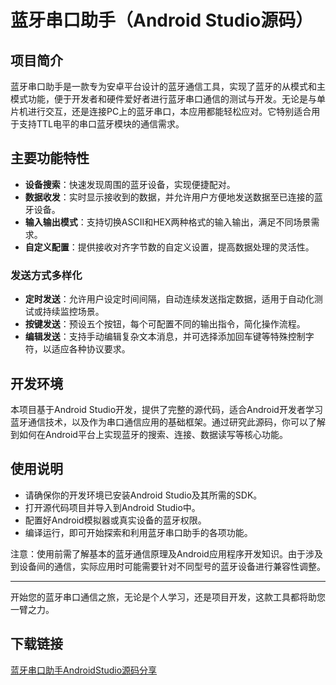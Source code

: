 # 蓝牙串口助手（Android Studio源码）

## 项目简介

蓝牙串口助手是一款专为安卓平台设计的蓝牙通信工具，实现了蓝牙的从模式和主模式功能，便于开发者和硬件爱好者进行蓝牙串口通信的测试与开发。无论是与单片机进行交互，还是连接PC上的蓝牙串口，本应用都能轻松应对。它特别适合用于支持TTL电平的串口蓝牙模块的通信需求。

## 主要功能特性

- **设备搜索**：快速发现周围的蓝牙设备，实现便捷配对。
- **数据收发**：实时显示接收到的数据，并允许用户方便地发送数据至已连接的蓝牙设备。
- **输入输出模式**：支持切换ASCII和HEX两种格式的输入输出，满足不同场景需求。
- **自定义配置**：提供接收对齐字节数的自定义设置，提高数据处理的灵活性。
  
### 发送方式多样化

- **定时发送**：允许用户设定时间间隔，自动连续发送指定数据，适用于自动化测试或持续监控场景。
- **按键发送**：预设五个按钮，每个可配置不同的输出指令，简化操作流程。
- **编辑发送**：支持手动编辑复杂文本消息，并可选择添加回车键等特殊控制字符，以适应各种协议要求。

## 开发环境

本项目基于Android Studio开发，提供了完整的源代码，适合Android开发者学习蓝牙通信技术，以及作为串口通信应用的基础框架。通过研究此源码，你可以了解到如何在Android平台上实现蓝牙的搜索、连接、数据读写等核心功能。

## 使用说明

- 请确保你的开发环境已安装Android Studio及其所需的SDK。
- 打开源代码项目并导入到Android Studio中。
- 配置好Android模拟器或真实设备的蓝牙权限。
- 编译运行，即可开始探索和利用蓝牙串口助手的各项功能。

注意：使用前需了解基本的蓝牙通信原理及Android应用程序开发知识。由于涉及到设备间的通信，实际应用时可能需要针对不同型号的蓝牙设备进行兼容性调整。

---

开始您的蓝牙串口通信之旅，无论是个人学习，还是项目开发，这款工具都将助您一臂之力。

## 下载链接

[蓝牙串口助手AndroidStudio源码分享](https://pan.quark.cn/s/321161a8dc7a)